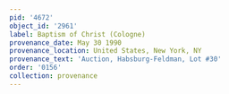 ```yaml
---
pid: '4672'
object_id: '2961'
label: Baptism of Christ (Cologne)
provenance_date: May 30 1990
provenance_location: United States, New York, NY
provenance_text: 'Auction, Habsburg-Feldman, Lot #30'
order: '0156'
collection: provenance
---
```

